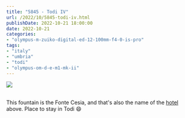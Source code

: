 ```yaml
---
title: "5845 - Todi IV"
url: /2022/10/5845-todi-iv.html
publishDate: 2022-10-21 18:00:00
date: 2022-10-21
categories:
- "olympus-m-zuiko-digital-ed-12-100mm-f4-0-is-pro"
tags:
- "italy"
- "umbria"
- "todi"
- "olympus-om-d-e-m1-mk-ii"
---
```

<div class="container">
<div class="center"><a target="_blank" href="https://d25zfm9zpd7gm5.cloudfront.net/1200x1200/2019/20190907_111628_lr.jpg"><img class="webfeedsFeaturedVisual" src="https://d25zfm9zpd7gm5.cloudfront.net/0600x0600/2019/20190907_111628_lr.jpg" /></a></div>
</div>
<br />

This fountain is the Fonte Cesia, and that's also the name
of the [hotel](https://www.fontecesia.it/en/) above. Place
to stay in Todi :smile:
